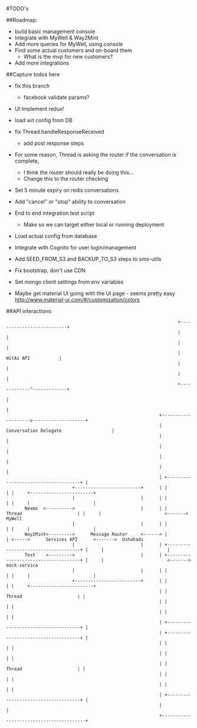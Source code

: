#TODO's


##Roadmap:
- build basic management console
- Integrate with MyWell & Way2Mint
- Add more queries for MyWell, using console
- Find some actual customers and on-board them
  - What is the mvp for new customers?
- Add more integrations


##Capture todos here

- fix this branch
  - facebook validate params?
- UI implement redux!
- load wit config from DB

- fix Thread.handleResponseReceived
  - add post response steps

- For some reason, Thread is asking the router if the conversation is complete,
  - I think the router should really be doing this...
  - Change this to the router checking

- Set 5 minute expiry on redis conversations
- Add "cancel" or "stop" ability to conversation

- End to end integration test script
  - Make so we can target either local or running deployment

- Load actual config from database
- Integrate with Cognito for user login/management
- Add SEED_FROM_S3 and BACKUP_TO_S3 steps to sms-utils


- Fix bootstrap, don't use CDN
- Set mongo client settings from env variables
- Maybe get material UI going with the UI page - seems pretty easy http://www.material-ui.com/#/customization/colors



##API interactions:

                                                                     +---------------------------+
                                                                     |                           |
                                                                     |                           |
                                                                     |       WitAi API           |
                                                                     |                           |
                                                                     |                           |
                                                                     +-------------^-------------+
                                                                                   |
                                                                                   |
                                                              +--------------------v--------------------+
                                                              | Conversation Delegate                   |
                                                              |                                         |
                                                              |                                         |
                                                              |                                         |
                                                              |                                         |
                                                              | +-------------------------------------+ |
                             +-------------------------+      | |                                     | |     +------------------------+
                             |                         |      | |                                     | |     |                        |
           Nexmo  <---------->                         |      | |          Thread                     | |     |                        <------->  MyWell
                             |                         |      | |                                     | |     |                        |
           Way2Mint<--------->      Message Router     <------> |                                     | <----->      Services API      <------->  Ushahadi
                             |                         |      | +-------------------------------------+ |     |                        |
           Test    <--------->                         |      | +-------------------------------------+ |     |                        <------->  mock-service
                             |                         |      | |                                     | |     |                        |
                             +-------------------------+      | |                                     | |     +------------------------+
                                                              | |          Thread                     | |
                                                              | |                                     | |
                                                              | |                                     | |
                                                              | +-------------------------------------+ |
                                                              | +-------------------------------------+ |
                                                              | |                                     | |
                                                              | |                                     | |
                                                              | |          Thread                     | |
                                                              | |                                     | |
                                                              | |                                     | |
                                                              | +-------------------------------------+ |
                                                              |                                         |
                                                              +-----------------------------------------+
